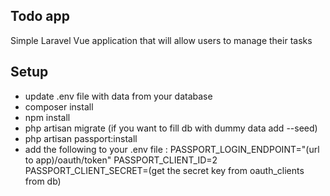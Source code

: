 ## Todo app
Simple Laravel Vue application that will allow users to manage their tasks

## Setup

- update .env file with data from your database
- composer install
- npm install
- php artisan migrate (if you want to fill db with dummy data add --seed)
- php artisan passport:install
- add the following to your .env file :
            PASSPORT_LOGIN_ENDPOINT="(url to app)/oauth/token"
            PASSPORT_CLIENT_ID=2
            PASSPORT_CLIENT_SECRET=(get the secret key from oauth_clients from db)

